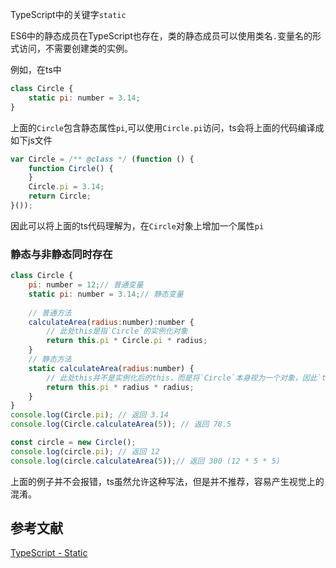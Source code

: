 TypeScript中的关键字`static`

ES6中的静态成员在TypeScript也存在，类的静态成员可以使用类名`.`变量名的形式访问，不需要创建类的实例。

例如，在ts中
```js
class Circle {
    static pi: number = 3.14;
}
```
上面的`Circle`包含静态属性`pi`,可以使用`Circle.pi`访问，ts会将上面的代码编译成如下js文件
```js
var Circle = /** @class */ (function () {
    function Circle() {
    }
    Circle.pi = 3.14;
    return Circle;
}());
```
因此可以将上面的ts代码理解为，在`Circle`对象上增加一个属性`pi`

### 静态与非静态同时存在
```js
class Circle {
    pi: number = 12;// 普通变量
    static pi: number = 3.14;// 静态变量
    
    // 普通方法
    calculateArea(radius:number):number { 
        // 此处this是指`Circle`的实例化对象
        return this.pi * Circle.pi * radius;
    }
    // 静态方法
    static calculateArea(radius:number) {
        // 此处this并不是实例化后的this，而是将`Circle`本身视为一个对象，因此`this.pi`的结果是3.14
        return this.pi * radius * radius;
    }
}
console.log(Circle.pi); // 返回 3.14
console.log(Circle.calculateArea(5)); // 返回 78.5

const circle = new Circle();
console.log(circle.pi); // 返回 12
console.log(circle.calculateArea(5));// 返回 300 (12 * 5 * 5)
```

上面的例子并不会报错，ts虽然允许这种写法，但是并不推荐，容易产生视觉上的混淆。

## 参考文献
[TypeScript - Static](https://www.tutorialsteacher.com/typescript/typescript-static)